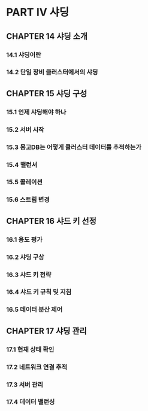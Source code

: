 # PART IV 샤딩

## CHAPTER 14 샤딩 소개

### 14.1 샤딩이란
### 14.2 단일 장비 클러스터에서의 샤딩

## CHAPTER 15 샤딩 구성

### 15.1 언제 샤딩해야 하나
### 15.2 서버 시작
### 15.3 몽고DB는 어떻게 클러스터 데이터를 추적하는가
### 15.4 밸런서
### 15.5 콜레이션
### 15.6 스트림 변경

## CHAPTER 16 샤드 키 선정

### 16.1 용도 평가
### 16.2 샤딩 구상
### 16.3 샤드 키 전략
### 16.4 샤드 키 규칙 및 지침
### 16.5 데이터 분산 제어

## CHAPTER 17 샤딩 관리

### 17.1 현재 상태 확인
### 17.2 네트워크 연결 추적
### 17.3 서버 관리
### 17.4 데이터 밸런싱
